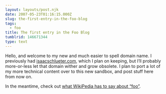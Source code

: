 ```yaml
---
layout: layouts/post.njk
date: 2007-05-23T01:16:15.000Z
slug: the-first-entry-in-the-foo-blog
tags:
  - foo
title: The first entry in the Foo Blog
tumblrid: 146671344
type: text
---
```

<p>Hello, and welcome to my new and much easier to spell domain name.  I previously had <a href="http://isaacschlueter.com">isaacschlueter.com</a>, which I plan on keeping, but I&rsquo;ll probably more-or-less let that domain wither and grow obsolete.  I plan to port a lot of my more technical content over to this new sandbox, and post stuff here from now on.</p>

<p>In the meantime, check out <a href="http://en.wikipedia.org/wiki/Foo">what WikiPedia has to say about &ldquo;foo&rdquo;</a>.</p>
